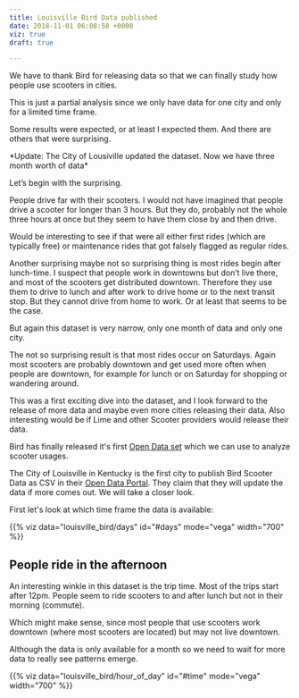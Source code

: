 ```yaml
---
title: Louisville Bird Data published
date: 2018-11-01 06:08:58 +0000
viz: true
draft: true

---
```

We have to thank Bird for releasing data so that we can finally study how people use scooters in cities.

This is just a partial analysis since we only have data for one city and only for a limited time frame.

Some results were expected, or at least I expected them. And there are others that were surprising.

\*Update: The City of Lousiville updated the dataset. Now we have three month worth of data*

Let’s begin with the surprising.

People drive far with their scooters. I would not have imagined that people drive a scooter for longer than 3 hours. But they do, probably not the whole three hours at once but they seem to have them close by and then drive.

Would be interesting to see if that were all either first rides (which are typically free) or maintenance rides that got falsely flagged as regular rides.

Another surprising maybe not so surprising thing is most rides begin after lunch-time. I suspect that people work in downtowns but don’t live there, and most of the scooters get distributed downtown. Therefore they use them to drive to lunch and after work to drive home or to the next transit stop. But they cannot drive from home to work. Or at least that seems to be the case.

But again this dataset is very narrow, only one month of data and only one city.

The not so surprising result is that most rides occur on Saturdays. Again most scooters are probably downtown and get used more often when people are downtown, for example for lunch or on Saturday for shopping or wandering around.

This was a first exciting dive into the dataset, and I look forward to the release of more data and maybe even more cities releasing their data. Also interesting would be if Lime and other Scooter providers would release their data.

Bird has finally released it's first [Open Data set](https://data.louisvilleky.gov/dataset/bird-scooter) which we can use to analyze scooter usages.

The City of Louisville in Kentucky is the first city to publish Bird Scooter Data as CSV in their [Open Data Portal](https://data.louisvilleky.gov/dataset/bird-scooter). They claim that they will update the data if more comes out. We will take a closer look.

First let's look at which time frame the data is available:

<div id="days" height="400"></div> {{% viz data="louisville_bird/days" id="#days" mode="vega" width="700" %}}

## People ride in the afternoon

An interesting winkle in this dataset is the trip time. Most of the trips start after 12pm. People seem to ride scooters to and after lunch but not in their morning (commute).

Which might make sense, since most people that use scooters work downtown (where most scooters are located) but may not live downtown.

Although the data is only available for a month so we need to wait for more data to really see patterns emerge.

<div id="time" height="400"></div>{{% viz data="louisville_bird/hour_of_day" id="#time" mode="vega" width="700" %}}